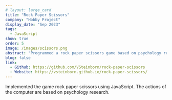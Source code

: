 ```yaml
---
# layout: large_card
title: "Rock Paper Scissors"
company: "Hobby Project"
display_date: "Sep 2023"
tags:
  - JavaScript
show: true
order: 5
image: /images/scissors.png
abstract: "Programmed a rock paper scissors game based on psychology research in JavaScript."
blog: false
link:
  - Github: https://github.com/VSteinborn/rock-paper-scissors
  - Website: https://vsteinborn.github.io/rock-paper-scissors/
---
```


Implemented the game rock paper scissors using JavaScript. The actions of the computer are based on psychology research.
